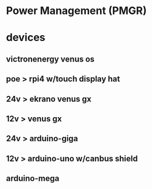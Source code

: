 # Power Management (PMGR)

# devices
## victronenergy venus os
## poe > rpi4 w/touch display hat
## 24v > ekrano venus gx
## 12v > venus gx

## 24v > arduino-giga
## 12v > arduino-uno w/canbus shield
##       arduino-mega
